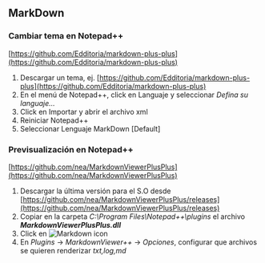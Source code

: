 ## MarkDown

### Cambiar tema en Notepad++

[https://github.com/Edditoria/markdown-plus-plus](https://github.com/Edditoria/markdown-plus-plus)

 1. Descargar un tema, ej. [https://github.com/Edditoria/markdown-plus-plus](https://github.com/Edditoria/markdown-plus-plus)
 2. En el menú de Notepad++, click en Languaje y seleccionar *Defina su languaje...*
 3. Click en Importar y abrir el archivo xml
 4. Reiniciar Notepad++
 5. Seleccionar Lenguaje MarkDown [Default]
 
 ### Previsualización en Notepad++
 
 [https://github.com/nea/MarkdownViewerPlusPlus](https://github.com/nea/MarkdownViewerPlusPlus)
 
 1. Descargar la última versión para el S.O desde [https://github.com/nea/MarkdownViewerPlusPlus/releases](https://github.com/nea/MarkdownViewerPlusPlus/releases)
 2. Copiar en la carpeta *C:\Program Files\Notepad++\plugins* el archivo _**MarkdownViewerPlusPlus.dll**_
 3. Click en ![Markdown icon](https://github.com/nea/MarkdownViewerPlusPlus/raw/master/MarkdownViewerPlusPlus/Resources/markdown-16x16-solid.png)
 4. En *Plugins* -> *MarkdownViewer++* -> *Opciones*, configurar que archivos se quieren renderizar *txt,log,md*